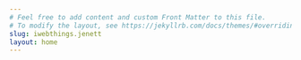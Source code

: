 ```yaml
---
# Feel free to add content and custom Front Matter to this file.
# To modify the layout, see https://jekyllrb.com/docs/themes/#overriding-theme-defaults
slug: iwebthings.jenett
layout: home
---
```

 
